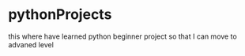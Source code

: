# pythonProjects
 this where  have learned python beginner project so that I can move to advaned level
